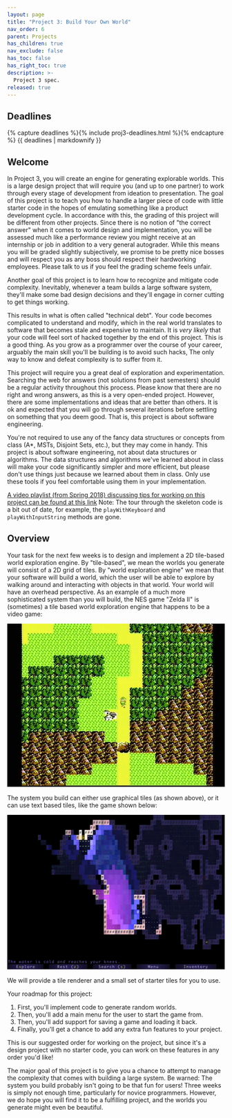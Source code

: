 ```yaml
---
layout: page
title: "Project 3: Build Your Own World"
nav_order: 6
parent: Projects
has_children: true
nav_exclude: false
has_toc: false
has_right_toc: true
description: >-
  Project 3 spec.
released: true
---
```


## Deadlines

{% capture deadlines %}{% include proj3-deadlines.html %}{% endcapture %}
{{ deadlines | markdownify }}

## Welcome

In Project 3, you will create an engine for generating explorable worlds. This is a large design project that will require you (and up to one partner) to work through every stage of development from ideation to presentation. The goal of this project is to teach you how to handle a larger piece of code with little starter code in the hopes of emulating something like a product development cycle. In accordance with this, the grading of this project will be different from other projects. Since there is no notion of "the correct answer" when it comes to world design and implementation, you will be assessed much like a performance review you might receive at an internship or job in addition to a very general autograder. While this means you will be graded slightly subjectively, we promise to be pretty nice bosses and will respect you as any boss should respect their hardworking employees. Please talk to us if you feel the grading scheme feels unfair.

Another goal of this project is to learn how to recognize and mitigate code complexity. Inevitably, whenever a team builds a large software system, they'll make some bad design decisions and they'll engage in corner cutting to get things working.

This results in what is often called "technical debt". Your code becomes complicated to understand and modify, which in the real world translates to software that becomes stale and expensive to maintain. It is *very likely* that your code will feel sort of hacked together by the end of this project. This is a good thing. As you grow as a programmer over the course of your career, arguably the main skill you'll be building is to avoid such hacks, The only way to know and defeat complexity is to suffer from it.

This project will require you a great deal of exploration and experimentation. Searching the web for answers (not solutions from past semesters) should be a regular activity throughout this process. Please know that there are no right and wrong answers, as this is a very open-ended project. However, there are some implementations and ideas that are better than others. It is ok and expected that you will go through several iterations before settling on something that you deem good. That is, this project is about software engineering.

You're not required to use any of the fancy data structures or concepts from class (A*, MSTs, Disjoint Sets, etc.), but they may come in handy. This project is about software engineering, not about data structures or algorithms. The data structures and algorithms we've learned about in class will make your code significantly simpler and more efficient, but please don't use things just because we learned about them in class. Only use these tools if you feel comfortable using them in your implementation.

[A video playlist (from Spring 2018) discussing tips for working on this project can be found at this link](https://www.youtube.com/playlist?list=PL8FaHk7qbOD6REWjsJd5jz9fpXO5_3ebY&disable_polymer=true) Note: The tour through the skeleton code is a bit out of date, for example, the `playWithKeyboard` and `playWithInputString` methods are gone. 

## Overview

Your task for the next few weeks is to design and implement a 2D tile-based world exploration engine. By "tile-based", we mean the worlds you generate will consist of a 2D grid of tiles. By "world exploration engine" we mean that your software will build a world, which the user will be able to explore by walking around and interacting with objects in that world. Your world will have an overhead perspective. As an example of a much more sophisticated system than you will build, the NES game "Zelda II" is (sometimes) a tile based world exploration engine that happens to be a video game:

<img alt="Screenshot of Zelda II." src="assets/proj3-intro/zelda.webp">

The system you build can either use graphical tiles (as shown above), or it can use text based tiles, like the game shown below:

<img alt="Screenshot of Brogue." src="assets/proj3-intro/brogue.webp">

We will provide a tile renderer and a small set of starter tiles for you to use.

Your roadmap for this project:

1. First, you'll implement code to generate random worlds.
2. Then, you'll add a main menu for the user to start the game from.
3. Then, you'll add support for saving a game and loading it back.
4. Finally, you'll get a chance to add any extra fun features to your project.

This is our suggested order for working on the project, but since it's a design project with no starter code, you can work on these features in any order you'd like!

The major goal of this project is to give you a chance to attempt to manage the complexity that comes with building a large system. Be warned: The system you build probably isn't going to be that fun for users! Three weeks is simply not enough time, particularly for novice programmers. However, we do hope you will find it to be a fulfilling project, and the worlds you generate might even be beautiful.